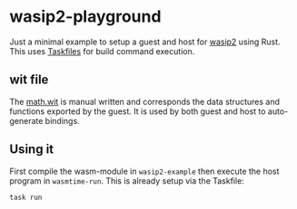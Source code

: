 # wasip2-playground

Just a minimal example to setup a guest and host for [wasip2](https://github.com/WebAssembly/WASI/blob/main/wasip2/README.md)
using Rust.
This uses [Taskfiles](https://taskfile.dev/usage/) for build command execution.

## wit file

The [math.wit](math.wit) is manual written and corresponds the data structures and functions exported by the guest.
It is used by both guest and host to auto-generate bindings.

## Using it

First compile the wasm-module in `wasip2-example` then execute the host program in `wasmtime-run`.
This is already setup via the Taskfile:

```bash
task run
```

